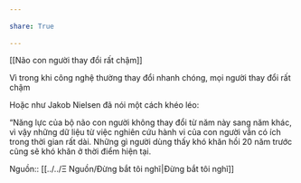 ---  
share: True  
---  
[[Não con người thay đổi rất chậm]]  
Vì trong khi công nghệ thường thay đổi nhanh chóng, mọi người thay đổi rất chậm  
Hoặc như Jakob Nielsen đã nói một cách khéo léo:  
“Năng lực của bộ não con người không thay đổi từ năm này sang năm khác, vì vậy những dữ liệu từ việc nghiên cứu hành vi của con người vẫn có ích trong thời gian rất dài. Những gì người dùng thấy khó khăn hồi 20 năm trước cũng sẽ khó khăn ở thời điểm hiện tại.  
  
Nguồn:: [[../../Ξ Nguồn/Đừng bắt tôi nghĩ|Đừng bắt tôi nghĩ]]  
